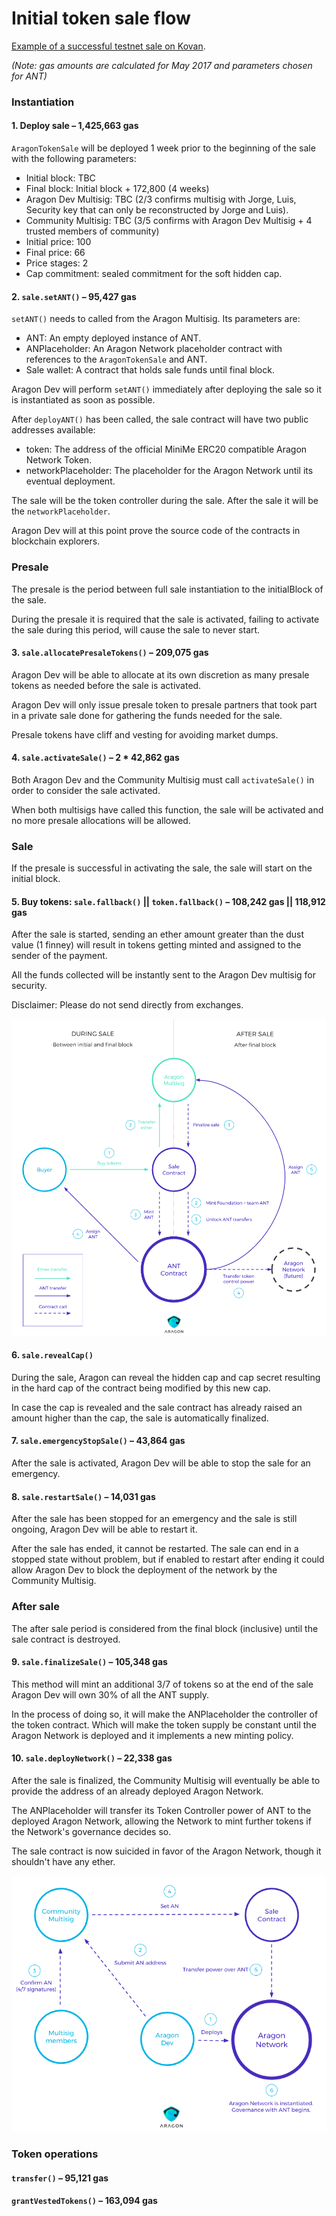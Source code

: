 # Initial token sale flow

[Example of a successful testnet sale on Kovan](https://kovan.etherscan.io/address/0x506E1db7DA1B3876eAcd2EdDf6ED551A7F2787D0).

_(Note: gas amounts are calculated for May 2017 and parameters chosen for ANT)_

### Instantiation

#### 1. Deploy sale – 1,425,663 gas
`AragonTokenSale` will be deployed 1 week prior to the beginning of the sale with the following parameters:

- Initial block: TBC
- Final block: Initial block + 172,800 (4 weeks)
- Aragon Dev Multisig: TBC (2/3 confirms multisig with Jorge, Luis, Security key that can only be reconstructed by Jorge and Luis).
- Community Multisig: TBC (3/5 confirms with Aragon Dev Multisig + 4 trusted members of community)
- Initial price: 100
- Final price: 66
- Price stages: 2
- Cap commitment: sealed commitment for the soft hidden cap.

#### 2. `sale.setANT()` – 95,427 gas
`setANT()` needs to called from the Aragon Multisig. Its parameters are:

- ANT: An empty deployed instance of ANT.
- ANPlaceholder: An Aragon Network placeholder contract with references to the `AragonTokenSale` and ANT.
- Sale wallet: A contract that holds sale funds until final block.

Aragon Dev will perform `setANT()` immediately after deploying the sale so it is instantiated as soon as possible.

After `deployANT()` has been called, the sale contract will have two public addresses available:

- token: The address of the official MiniMe ERC20 compatible Aragon Network Token.
- networkPlaceholder: The placeholder for the Aragon Network until its eventual deployment.

The sale will be the token controller during the sale. After the sale it will be the `networkPlaceholder`.

Aragon Dev will at this point prove the source code of the contracts in blockchain explorers.

### Presale

The presale is the period between full sale instantiation to the initialBlock of the sale.

During the presale it is required that the sale is activated, failing to activate the sale during this period, will cause the sale to never start.

#### 3. `sale.allocatePresaleTokens()` – 209,075 gas

Aragon Dev will be able to allocate at its own discretion as many presale tokens as needed before the sale is activated.

Aragon Dev will only issue presale token to presale partners that took part in a private sale done for gathering the funds needed for the sale.

Presale tokens have cliff and vesting for avoiding market dumps.

#### 4. `sale.activateSale()` – 2 * 42,862 gas

Both Aragon Dev and the Community Multisig must call `activateSale()` in order to consider the sale activated.

When both multisigs have called this function, the sale will be activated and no more presale allocations will be allowed.

### Sale

If the presale is successful in activating the sale, the sale will start on the initial block.

#### 5. Buy tokens: `sale.fallback()` || `token.fallback()` – 108,242 gas || 118,912 gas

After the sale is started, sending an ether amount greater than the dust value (1 finney) will result in tokens getting minted and assigned to the sender of the payment.

All the funds collected will be instantly sent to the Aragon Dev multisig for security.

Disclaimer: Please do not send directly from exchanges.

<img src="./assets/ant_buy.png"/>

#### 6. `sale.revealCap()`

During the sale, Aragon can reveal the hidden cap and cap secret resulting in the hard cap of the contract being modified by this new cap.

In case the cap is revealed and the sale contract has already raised an amount higher than the cap, the sale is automatically finalized.

#### 7. `sale.emergencyStopSale()` – 43,864 gas

After the sale is activated, Aragon Dev will be able to stop the sale for an emergency.

#### 8. `sale.restartSale()` – 14,031 gas

After the sale has been stopped for an emergency and the sale is still ongoing, Aragon Dev will be able to restart it.

After the sale has ended, it cannot be restarted. The sale can end in a stopped state without problem, but if enabled to restart after ending it could allow Aragon Dev to block the deployment of the network by the Community Multisig.

### After sale

The after sale period is considered from the final block (inclusive) until the sale contract is destroyed.

#### 9. `sale.finalizeSale()` – 105,348 gas

This method will mint an additional 3/7 of tokens so at the end of the sale Aragon Dev will own 30% of all the ANT supply.

In the process of doing so, it will make the ANPlaceholder the controller of the token contract. Which will make the token supply be constant until the Aragon Network is deployed and it implements a new minting policy.

#### 10. `sale.deployNetwork()` – 22,338 gas

After the sale is finalized, the Community Multisig will eventually be able to provide the address of an already deployed Aragon Network.

The ANPlaceholder will transfer its Token Controller power of ANT to the deployed Aragon Network, allowing the Network to mint further tokens if the Network's governance decides so.

The sale contract is now suicided in favor of the Aragon Network, though it shouldn't have any ether.

<img src="./assets/an_deploy.png"/>

### Token operations

#### `transfer()` – 95,121 gas
#### `grantVestedTokens()` – 163,094 gas
